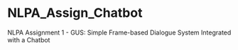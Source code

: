 # NLPA_Assign_Chatbot
NLPA Assignment 1 - GUS: Simple Frame-based Dialogue System Integrated with a Chatbot
